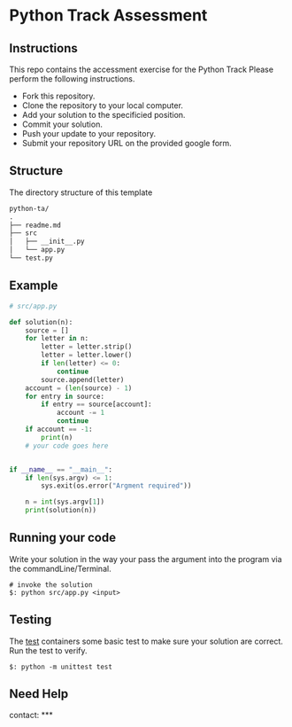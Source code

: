 # Python Track Assessment

## Instructions

This repo contains the accessment exercise for the Python Track
Please perform the following instructions.

* Fork this repository.
* Clone the repository to your local computer.
* Add your solution to the specificied position.
* Commit your solution.
* Push your update to your repository.
* Submit your repository URL on the provided google form.

## Structure

The directory structure of this template

``` html
python-ta/
.
├── readme.md
├── src
│   ├── __init__.py
│   └── app.py
└── test.py

```

## Example

``` py
# src/app.py

def solution(n):
    source = []
    for letter in n:
        letter = letter.strip()
        letter = letter.lower()
        if len(letter) <= 0:
            continue
        source.append(letter)
    account = (len(source) - 1)
    for entry in source:
        if entry == source[account]:
            account -= 1
            continue
    if account == -1:
        print(n)
    # your code goes here


if __name__ == "__main__":
    if len(sys.argv) <= 1:
        sys.exit(os.error("Argment required"))

    n = int(sys.argv[1])
    print(solution(n))

```

## Running your code

Write your solution in the way your pass the argument into the program via the commandLine/Terminal.

``` shell
# invoke the solution
$: python src/app.py <input>
```

## Testing

The [test](test.py) containers some basic test to make sure your solution are correct. Run the test to verify.
``` shell
$: python -m unittest test
```

## Need Help

contact: ***
